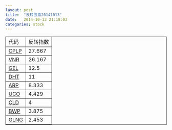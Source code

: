 ```yaml
---
layout: post
title:  "反转股票20141013"
date:   2014-10-13 21:18:03
categories: stock
---
```

<table border="1">
 <tr>
 <td>代码</td>
 <td>反转指数</td>
</tr>
  <tr><td><a href="http://stock.finance.sina.com.cn/usstock/quotes/CPLP.html" target="_blank">CPLP</a></td><td>27.667</td></tr>
  <tr><td><a href="http://stock.finance.sina.com.cn/usstock/quotes/VNR.html" target="_blank">VNR</a></td><td>26.167</td></tr>
  <tr><td><a href="http://stock.finance.sina.com.cn/usstock/quotes/GEL.html" target="_blank">GEL</a></td><td>12.5</td></tr>
  <tr><td><a href="http://stock.finance.sina.com.cn/usstock/quotes/DHT.html" target="_blank">DHT</a></td><td>11</td></tr>
  <tr><td><a href="http://stock.finance.sina.com.cn/usstock/quotes/ARP.html" target="_blank">ARP</a></td><td>8.333</td></tr>
  <tr><td><a href="http://stock.finance.sina.com.cn/usstock/quotes/UCO.html" target="_blank">UCO</a></td><td>4.429</td></tr>
  <tr><td><a href="http://stock.finance.sina.com.cn/usstock/quotes/CLD.html" target="_blank">CLD</a></td><td>4</td></tr>
  <tr><td><a href="http://stock.finance.sina.com.cn/usstock/quotes/BWP.html" target="_blank">BWP</a></td><td>3.875</td></tr>
  <tr><td><a href="http://stock.finance.sina.com.cn/usstock/quotes/GLNG.html" target="_blank">GLNG</a></td><td>2.453</td></tr>
</table>

